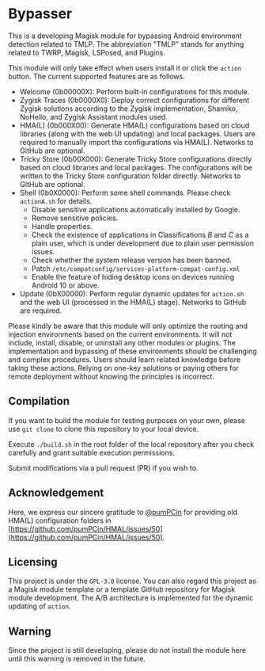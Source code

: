 # Bypasser

This is a developing Magisk module for bypassing Android environment detection related to TMLP. The abbreviation "TMLP" stands for anything related to TWRP, Magisk, LSPosed, and Plugins. 

This module will only take effect when users install it or click the ``action`` button. The current supported features are as follows. 

- Welcome (0b00000X): Perform built-in configurations for this module. 
- Zygisk Traces (0b0000X0): Deploy correct configurations for different Zygisk solutions according to the Zygisk implementation, Shamiko, NoHello, and Zygisk Assistant modules used. 
- HMA(L) (0b000X00): Generate HMA(L) configurations based on cloud libraries (along with the web UI updating) and local packages. Users are required to manually import the configurations via HMA(L). Networks to GitHub are optional. 
- Tricky Store (0b00X000): Generate Tricky Store configurations directly based on cloud libraries and local packages. The configurations will be written to the Tricky Store configuration folder directly. Networks to GitHub are optional. 
- Shell (0b0X0000): Perform some shell commands. Please check ``actionA.sh`` for details. 
  - Disable sensitive applications automatically installed by Google. 
  - Remove sensitive policies. 
  - Handle properties. 
  - Check the existence of applications in Classifications $B$ and $C$ as a plain user, which is under development due to plain user permission issues. 
  - Check whether the system release version has been banned. 
  - Patch ``/etc/compatconfig/services-platform-compat-config.xml``
  - Enable the feature of hiding desktop icons on devices running Android 10 or above. 
- Update (0bX00000): Perform regular dynamic updates for ``action.sh`` and the web UI (processed in the HMA(L) stage). Networks to GitHub are required. 

Please kindly be aware that this module will only optimize the rooting and injection environments based on the current environments. It will not include, install, disable, or uninstall any other modules or plugins. 
The implementation and bypassing of these environments should be challenging and complex procedures. Users should learn related knowledge before taking these actions. 
Relying on one-key solutions or paying others for remote deployment without knowing the principles is incorrect. 

## Compilation

If you want to build the module for testing purposes on your own, please use ``git clone`` to clone this repository to your local device.

Execute ``./build.sh`` in the root folder of the local repository after you check carefully and grant suitable execution permissions. 

Submit modifications via a pull request (PR) if you wish to. 

## Acknowledgement

Here, we express our sincere gratitude to [@pumPCin](https://github.com/pumPCin) for providing old HMA(L) configuration folders in [https://github.com/pumPCin/HMAL/issues/50](https://github.com/pumPCin/HMAL/issues/50). 

## Licensing

This project is under the ``GPL-3.0`` license. You can also regard this project as a Magisk module template or a template GitHub repository for Magisk module development. The A/B architecture is implemented for the dynamic updating of ``action``. 

## Warning

Since the project is still developing, please do not install the module here until this warning is removed in the future. 
